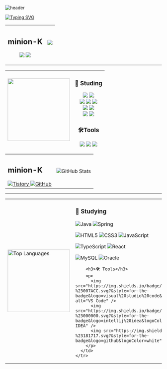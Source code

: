 ![header](https://capsule-render.vercel.app/api?type=speech&color=gradient&customColorList=15&height=200&section=header&text=Minion's%20Github&fontSize=50&animation=twinkling&fontAlign=71&fontAlignY=40)

[![Typing SVG](https://readme-typing-svg.demolab.com?font=Fira+Code&weight=500&pause=1000&color=F7789B&vCenter=true&width=435&lines=Welcome+Minion's+Github!%E2%AD%90)](https://git.io/typing-svg)
<div align="center">
  
|  <h2>minion-K</h2><a href="https://minion-g.tistory.com/"><img src="https://img.shields.io/badge/tistory-eb531f?style=for-the-badge&logo=tistory&logoColor=white"/></a> <a href="https://github.com/minion-K"><img src="https://img.shields.io/badge/github-%23181717.svg?&style=for-the-badge&logo=github&logoColor=white" /></a>|<img src="https://github-readme-stats.vercel.app/api?username=minion-K&show_icons=true&theme=transparent;"/>  |
|-------------|---------------------------------------------------------------------------------------------------------------------------------------------------------------------------------------------------------------------------------------------------------|

</div>
<hr/>
<div align="center">

|  <a href="https://github.com/minion-K/convoychat"><img height=200 align="center" src="https://github-readme-stats.vercel.app/api/top-langs?username=minion-K&layout=compact&langs_count=8&card_width=320" /></a>|<h3>📖 Studing</h3> <img src="https://img.shields.io/badge/java-%23007396.svg?&style=for-the-badge&logo=java&logoColor=white" /> <img src="https://img.shields.io/badge/spring-%236DB33F.svg?&style=for-the-badge&logo=spring&logoColor=white" /><br><img src="https://img.shields.io/badge/html5-%23E34F26.svg?&style=for-the-badge&logo=html5&logoColor=white" /> <img src="https://img.shields.io/badge/css3-%231572B6.svg?&style=for-the-badge&logo=css3&logoColor=white" /> <img src="https://img.shields.io/badge/javascript-%23F7DF1E.svg?&style=for-the-badge&logo=javascript&logoColor=black" /> <br> <img src="https://img.shields.io/badge/typescript-%233178C6.svg?&style=for-the-badge&logo=typescript&logoColor=white" /> <img src="https://img.shields.io/badge/react-%2361DAFB.svg?&style=for-the-badge&logo=react&logoColor=black" /><br><img src="https://img.shields.io/badge/mysql-%234479A1.svg?&style=for-the-badge&logo=mysql&logoColor=white" /> <img src="https://img.shields.io/badge/oracle-%23F80000.svg?&style=for-the-badge&logo=oracle&logoColor=white" /> <br> <h3>🛠️Tools</h3><img src="https://img.shields.io/badge/visual%20studio%20code-%23007ACC.svg?&style=for-the-badge&logo=visual%20studio%20code&logoColor=white" /> <img src="https://img.shields.io/badge/intellij%20idea-%23000000.svg?&style=for-the-badge&logo=intellij%20idea&logoColor=white" /> <img src="https://img.shields.io/badge/github-%23181717.svg?&style=for-the-badge&logo=github&logoColor=white" />|
|-------------|---------------------------------------------------------------------------------------------------------------------------------------------------------------------------------------------------------------------------------------------------------|

</div>

<div align="center">

  <table style="border:none;" style="border-collapse: collapse;">
    <tr>
      <td>
        <h2>minion-K</h2>
        <a href="https://minion-g.tistory.com/">
          <img src="https://img.shields.io/badge/tistory-eb531f?style=for-the-badge&logo=tistory&logoColor=white" alt="Tistory"/>
        </a>
        <a href="https://github.com/minion-K">
          <img src="https://img.shields.io/badge/github-%23181717.svg?&style=for-the-badge&logo=github&logoColor=white" alt="GitHub"/>
        </a>
      </td>
      <td>
        <img src="https://github-readme-stats.vercel.app/api?username=minion-K&show_icons=true&theme=transparent;" alt="GitHub Stats"/>
      </td>
    </tr>
  </table>
</div>

<hr />

<div align="center">

  <table border="0" style="border-collapse: collapse;">
    <tr>
      <td>
        <a href="https://github.com/minion-K/convoychat">
          <img height="200" src="https://github-readme-stats.vercel.app/api/top-langs?username=minion-K&layout=compact&langs_count=8&card_width=320" alt="Top Languages"/>
        </a>
      </td>
      <td style="text-align:left; vertical-align:top; padding-left:10px;">
        <h3>📖 Studying</h3>
        <p>
          <img src="https://img.shields.io/badge/java-%23007396.svg?&style=for-the-badge&logo=java&logoColor=white" alt="Java" />
          <img src="https://img.shields.io/badge/spring-%236DB33F.svg?&style=for-the-badge&logo=spring&logoColor=white" alt="Spring" />
        </p>
        <p>
          <img src="https://img.shields.io/badge/html5-%23E34F26.svg?&style=for-the-badge&logo=html5&logoColor=white" alt="HTML5" />
          <img src="https://img.shields.io/badge/css3-%231572B6.svg?&style=for-the-badge&logo=css3&logoColor=white" alt="CSS3" />
          <img src="https://img.shields.io/badge/javascript-%23F7DF1E.svg?&style=for-the-badge&logo=javascript&logoColor=black" alt="JavaScript" />
        </p>
        <p>
          <img src="https://img.shields.io/badge/typescript-%233178C6.svg?&style=for-the-badge&logo=typescript&logoColor=white" alt="TypeScript" />
          <img src="https://img.shields.io/badge/react-%2361DAFB.svg?&style=for-the-badge&logo=react&logoColor=black" alt="React" />
        </p>
        <p>
          <img src="https://img.shields.io/badge/mysql-%234479A1.svg?&style=for-the-badge&logo=mysql&logoColor=white" alt="MySQL" />
          <img src="https://img.shields.io/badge/oracle-%23F80000.svg?&style=for-the-badge&logo=oracle&logoColor=white" alt="Oracle" />
        </p>

        <h3>🛠️ Tools</h3>
        <p>
          <img src="https://img.shields.io/badge/visual%20studio%20code-%23007ACC.svg?&style=for-the-badge&logo=visual%20studio%20code&logoColor=white" alt="VS Code" />
          <img src="https://img.shields.io/badge/intellij%20idea-%23000000.svg?&style=for-the-badge&logo=intellij%20idea&logoColor=white" alt="IntelliJ IDEA" />
          <img src="https://img.shields.io/badge/github-%23181717.svg?&style=for-the-badge&logo=github&logoColor=white" alt="GitHub" />
        </p>
      </td>
    </tr>
  </table>
</div>


<!--
**minion-K/minion-K** is a ✨ _special_ ✨ repository because its `README.md` (this file) appears on your GitHub profile.

Here are some ideas to get you started:

- 🔭 I’m currently working on ...
- 🌱 I’m currently learning ...
- 👯 I’m looking to collaborate on ...
- 🤔 I’m looking for help with ...
- 💬 Ask me about ...
- 📫 How to reach me: ...
- 😄 Pronouns: ...
- ⚡ Fun fact: ...
-->
